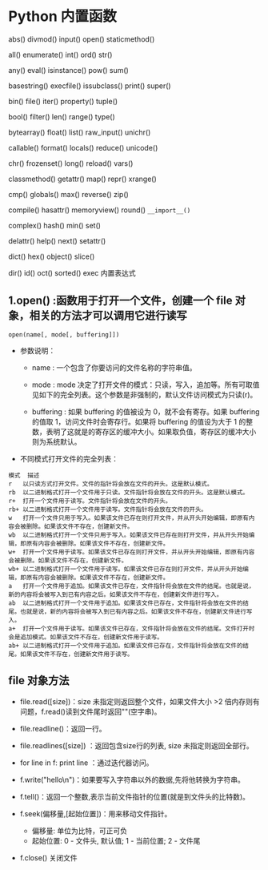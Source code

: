 # Python 内置函数

abs()	divmod()	input()	open()	staticmethod()

all()	enumerate()	int()	ord()	str()

any()	eval()	isinstance()	pow()	sum()

basestring()	execfile()	issubclass()	print()	super()

bin()	file()	iter()	property()	tuple()

bool()	filter()	len()	range()	type()

bytearray()	float()	list()	raw_input()	unichr()

callable()	format()	locals()	reduce()	unicode()

chr()	frozenset()	long()	reload()	vars()

classmethod()	getattr()	map()	repr()	xrange()

cmp()	globals()	max()	reverse()	zip()

compile()	hasattr()	memoryview()	round()	`__import__()`

complex()	hash()	min()	set()	

delattr()	help()	next()	setattr()	

dict()	hex()	object()	slice()	

dir()	id()	oct()	sorted()	exec 内置表达式



## 1.open() :函数用于打开一个文件，创建一个 file 对象，相关的方法才可以调用它进行读写

```
open(name[, mode[, buffering]])

```
- 参数说明：

  - name : 一个包含了你要访问的文件名称的字符串值。

  - mode : mode 决定了打开文件的模式：只读，写入，追加等。所有可取值见如下的完全列表。这个参数是非强制的，默认文件访问模式为只读(r)。

  - buffering : 如果 buffering 的值被设为 0，就不会有寄存。如果 buffering 的值取 1，访问文件时会寄存行。如果将 buffering 的值设为大于 1 的整数，表明了这就是的寄存区的缓冲大小。如果取负值，寄存区的缓冲大小则为系统默认。

- 不同模式打开文件的完全列表：
```
模式	描述
r	以只读方式打开文件。文件的指针将会放在文件的开头。这是默认模式。
rb	以二进制格式打开一个文件用于只读。文件指针将会放在文件的开头。这是默认模式。
r+	打开一个文件用于读写。文件指针将会放在文件的开头。
rb+	以二进制格式打开一个文件用于读写。文件指针将会放在文件的开头。
w	打开一个文件只用于写入。如果该文件已存在则打开文件，并从开头开始编辑，即原有内容会被删除。如果该文件不存在，创建新文件。
wb	以二进制格式打开一个文件只用于写入。如果该文件已存在则打开文件，并从开头开始编辑，即原有内容会被删除。如果该文件不存在，创建新文件。
w+	打开一个文件用于读写。如果该文件已存在则打开文件，并从开头开始编辑，即原有内容会被删除。如果该文件不存在，创建新文件。
wb+	以二进制格式打开一个文件用于读写。如果该文件已存在则打开文件，并从开头开始编辑，即原有内容会被删除。如果该文件不存在，创建新文件。
a	打开一个文件用于追加。如果该文件已存在，文件指针将会放在文件的结尾。也就是说，新的内容将会被写入到已有内容之后。如果该文件不存在，创建新文件进行写入。
ab	以二进制格式打开一个文件用于追加。如果该文件已存在，文件指针将会放在文件的结尾。也就是说，新的内容将会被写入到已有内容之后。如果该文件不存在，创建新文件进行写入。
a+	打开一个文件用于读写。如果该文件已存在，文件指针将会放在文件的结尾。文件打开时会是追加模式。如果该文件不存在，创建新文件用于读写。
ab+	以二进制格式打开一个文件用于追加。如果该文件已存在，文件指针将会放在文件的结尾。如果该文件不存在，创建新文件用于读写。
```

## file 对象方法
- file.read([size])：size 未指定则返回整个文件，如果文件大小 >2 倍内存则有问题，f.read()读到文件尾时返回""(空字串)。

- file.readline()：返回一行。

- file.readlines([size]) ：返回包含size行的列表, size 未指定则返回全部行。

- for line in f: print line ：通过迭代器访问。

- f.write("hello\n")：如果要写入字符串以外的数据,先将他转换为字符串。

- f.tell()：返回一个整数,表示当前文件指针的位置(就是到文件头的比特数)。

- f.seek(偏移量,[起始位置])：用来移动文件指针。

  - 偏移量: 单位为比特，可正可负
  - 起始位置: 0 - 文件头, 默认值; 1 - 当前位置; 2 - 文件尾
- f.close() 关闭文件

